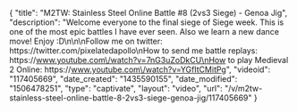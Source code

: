 {
    "title": "M2TW: Stainless Steel Online Battle #8 (2vs3 Siege) - Genoa Jig",
    "description": "Welcome everyone to the final siege of Siege week.  This is one of the most epic battles I have ever seen.  Also we learn a new dance move!  Enjoy :D\n\n\nFollow me on twitter: https:\/\/twitter.com\/pixelatedapollo\nHow to send me battle replays: https:\/\/www.youtube.com\/watch?v=7nG3uZoDkCU\nHow to play Medieval 2 Online: https:\/\/www.youtube.com\/watch?v=YGfItCMitPg",
    "videoid": "117405669",
    "date_created": "1435590155",
    "date_modified": "1506478251",
    "type": "captivate",
    "layout": "video",
    "url": "\/v\/m2tw-stainless-steel-online-battle-8-2vs3-siege-genoa-jig\/117405669"
}